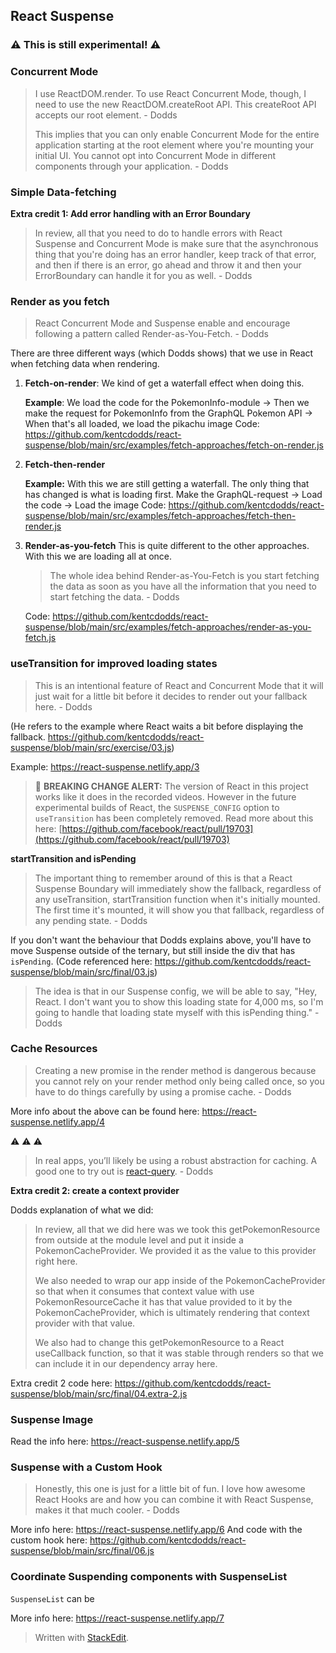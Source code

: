 ## React Suspense

### ⚠ This is still experimental! ⚠ 

### Concurrent Mode

> I use ReactDOM.render. To use React Concurrent Mode, though, I need to use the new ReactDOM.createRoot API. This createRoot API accepts our root element. - Dodds
> 
> This implies that you can only enable Concurrent Mode for the entire application starting at the root element where you're mounting your initial UI. You cannot opt into Concurrent Mode in different components through your application. - Dodds

### Simple Data-fetching

**Extra credit 1: Add error handling with an Error Boundary**
>In review, all that you need to do to handle errors with React Suspense and Concurrent Mode is make sure that the asynchronous thing that you're doing has an error handler, keep track of that error, and then if there is an error, go ahead and throw it and then your ErrorBoundary can handle it for you as well. - Dodds

### Render as you fetch

>React Concurrent Mode and Suspense enable and encourage following a pattern called Render-as-You-Fetch. - Dodds

There are three different ways (which Dodds shows) that we use in React when fetching data when rendering.

1. **Fetch-on-render**: We kind of get a waterfall effect when doing this. 

	**Example**:
	We load the code for the PokemonInfo-module -> Then we make the request for PokemonInfo from the GraphQL Pokemon API -> When that's all loaded, we load the pikachu image
	Code: https://github.com/kentcdodds/react-suspense/blob/main/src/examples/fetch-approaches/fetch-on-render.js
	
2. **Fetch-then-render**

	**Example:** 
With this we are still getting a waterfall. The only thing that has changed is what is loading first.
Make the GraphQL-request -> Load the code -> Load the image
	Code: https://github.com/kentcdodds/react-suspense/blob/main/src/examples/fetch-approaches/fetch-then-render.js

3. **Render-as-you-fetch**
This is quite different to the other approaches. With this we are loading all at once.
	> The whole idea behind Render-as-You-Fetch is you start fetching the data as soon as you have all the information that you need to start fetching the data. - Dodds

	Code: https://github.com/kentcdodds/react-suspense/blob/main/src/examples/fetch-approaches/render-as-you-fetch.js


### useTransition for improved loading states

>This is an intentional feature of React and Concurrent Mode that it will just wait for a little bit before it decides to render out your fallback here. - Dodds
>
(He refers to the example where React waits a bit before displaying the fallback. https://github.com/kentcdodds/react-suspense/blob/main/src/exercise/03.js)

Example: https://react-suspense.netlify.app/3

>📣 **BREAKING CHANGE ALERT:** The version of React in this project works like it does in the recorded videos. However in the future experimental builds of React, the `SUSPENSE_CONFIG` option to `useTransition` has been completely removed. Read more about this here: [https://github.com/facebook/react/pull/19703](https://github.com/facebook/react/pull/19703)

**startTransition and isPending**

>The important thing to remember around of this is that a React Suspense Boundary will immediately show the fallback, regardless of any useTransition, startTransition function when it's initially mounted. The first time it's mounted, it will show you that fallback, regardless of any pending state. - Dodds

If you don't want the behaviour that Dodds explains above, you'll have to move Suspense outside of the ternary, but still inside the div that has `isPending`.  (Code referenced here: https://github.com/kentcdodds/react-suspense/blob/main/src/final/03.js)

> The idea is that in our Suspense config, we will be able to say, "Hey, React. I don't want you to show this loading state for 4,000 ms, so I'm going to handle that loading state myself with this isPending thing." - Dodds

### Cache Resources

> Creating a new promise in the render method is dangerous because you cannot rely on your render method only being called once, so you have to do things carefully by using a promise cache. - Dodds

More info about the above can be found here: https://react-suspense.netlify.app/4

⚠ ⚠ ⚠ 
>In real apps, you’ll likely be using a robust abstraction for caching. A good one to try out is [react-query](https://github.com/tannerlinsley/react-query). - Dodds

**Extra credit 2: create a context provider**

Dodds explanation of what we did:
> In review, all that we did here was we took this getPokemonResource from outside at the module level and put it inside a PokemonCacheProvider. We provided it as the value to this provider right here.
> 
> We also needed to wrap our app inside of the PokemonCacheProvider so that when it consumes that context value with use PokemonResourceCache it has that value provided to it by the PokemonCacheProvider, which is ultimately rendering that context provider with that value.
> 
> We also had to change this getPokemonResource to a React useCallback function, so that it was stable through renders so that we can include it in our dependency array here.

Extra credit 2 code here: https://github.com/kentcdodds/react-suspense/blob/main/src/final/04.extra-2.js

### Suspense Image
Read the info here: https://react-suspense.netlify.app/5

### Suspense with a Custom Hook
> Honestly, this one is just for a little bit of fun. I love how awesome React Hooks are and how you can combine it with React Suspense, makes it that much cooler. - Dodds

More info here: https://react-suspense.netlify.app/6
And code with the custom hook here: https://github.com/kentcdodds/react-suspense/blob/main/src/final/06.js

### Coordinate Suspending components with SuspenseList

`SuspenseList` can be 

More info here: https://react-suspense.netlify.app/7 



> Written with [StackEdit](https://stackedit.io/).
<!--stackedit_data:
eyJoaXN0b3J5IjpbMTYxMjA2NzYzNCwxNDExNDA1OTgwLDE1Mz
M4NTUzOTIsLTIxNDQ2NTAyODQsOTgzMTMwNDEyLC0yNTA2NDMw
MywtMTQzNTI3OTkxMywtMTQyMTk4NzEyOSwtNjc0ODg0Njg4LC
0xNzA0NjYwNTA0LDY5NTM0MTc0NSwtMjMzNjE1NjgsLTE4OTEw
Mzg2NzAsMjAwMjcwMzY5Niw1NzU3MzY3OTIsMjI2MDA4MDQ1LC
0xNjExMDgwOTg5LC04MjU1MTE1ODNdfQ==
-->